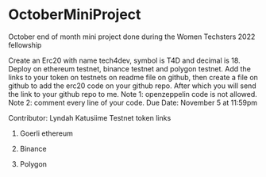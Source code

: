 # OctoberMiniProject
October end of month mini project done during the Women Techsters 2022 fellowship
    
Create an Erc20 with name tech4dev, symbol is T4D and decimal is 18.
Deploy on ethereum testnet, binance testnet and polygon testnet.
Add the links to your token on testnets on readme file on github, then create a file on github to add the erc20 code on your github repo.
After which you will send the link to your github repo to me. 
Note 1: openzeppelin code is not allowed.
Note 2: comment every line of your code.
Due Date: November 5 at 11:59pm

Contributor: Lyndah Katusiime
Testnet token links
1. Goerli ethereum

2. Binance

3. Polygon
